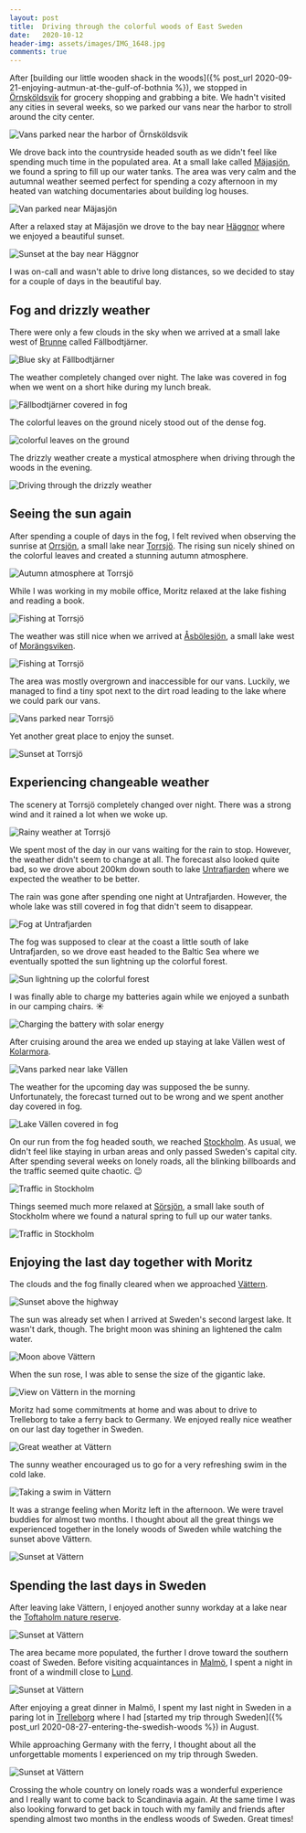 ```yaml
---
layout: post
title:  Driving through the colorful woods of East Sweden
date:   2020-10-12
header-img: assets/images/IMG_1648.jpg
comments: true
---
```


After [building our little wooden shack in the woods]({% post_url 2020-09-21-enjoying-autmun-at-the-gulf-of-bothnia %}), we stopped in [Örnsköldsvik](https://www.google.com/maps/place/%C3%96rnsk%C3%B6ldsvik,+Sweden/) for grocery shopping and grabbing a bite. We hadn't visited any cities in several weeks, so we parked our vans near the harbor to stroll around the city center.

![Vans parked near the harbor of Örnsköldsvik](/assets/images/IMG_9982.jpg)

We drove back into the countryside headed south as we didn't feel like spending much time in the populated area. At a small lake called [Mäjasjön](https://www.google.com/maps/place/M%C3%A4jasj%C3%B6n/@63.0266445,18.2241263,17z/), we found a spring to fill up our water tanks. The area was very calm and the autumnal weather seemed perfect for spending a cozy afternoon in my heated van watching documentaries about building log houses.

![Van parked near Mäjasjön](/assets/images/IMG_9988.jpg)

After a relaxed stay at Mäjasjön we drove to the bay near [Häggnor](https://www.google.com/maps/place/870+30+H%C3%A4ggnor,+Sweden/) where we enjoyed a beautiful sunset.

![Sunset at the bay near Häggnor](/assets/images/IMG_0003.jpg)

I was on-call and wasn't able to drive long distances, so we decided to stay for a couple of days in the beautiful bay.

## Fog and drizzly weather

There were only a few clouds in the sky when we arrived at a small lake west of [Brunne](https://www.google.com/maps/place/871+92+Brunne,+Sweden/) called Fällbodtjärner.

![Blue sky at Fällbodtjärner](/assets/images/IMG_0020.jpg)

The weather completely changed over night. The lake was covered in fog when we went on a short hike during my lunch break.

![Fällbodtjärner covered in fog](/assets/images/IMG_0024.jpg)

The colorful leaves on the ground nicely stood out of the dense fog.

![colorful leaves on the ground](/assets/images/IMG_0026.jpg)

The drizzly weather create a mystical atmosphere when driving through the woods in the evening.

![Driving through the drizzly weather](/assets/images/IMG_0029.jpg)

## Seeing the sun again

After spending a couple of days in the fog, I felt revived when observing the sunrise at [Orrsjön](https://www.google.com/maps/place/Orrsj%C3%B6n/@62.1950712,17.2897931,960m/), a small lake near [Torrsjö](https://www.google.com/maps/place/862+95+Torrsj%C3%B6,+Sweden/). The rising sun nicely shined on the colorful leaves and created a stunning autumn atmosphere.

![Autumn atmosphere at Torrsjö](/assets/images/IMG_0054.jpg)

While I was working in my mobile office, Moritz relaxed at the lake fishing and reading a book.

![Fishing at Torrsjö](/assets/images/IMG_0056.jpg)

The weather was still nice when we arrived at [Åsbölesjön](https://www.google.com/maps/place/%C3%85sb%C3%B6lesj%C3%B6n/), a small lake west of [Morängsviken](https://www.google.com/maps/place/820+74+Mor%C3%A4ngsviken,+Sweden/).

![Fishing at Torrsjö](/assets/images/IMG_0057.jpg)

The area was mostly overgrown and inaccessible for our vans. Luckily, we managed to find a tiny spot next to the dirt road leading to the lake where we could park our vans.

![Vans parked near Torrsjö](/assets/images/IMG_0063.jpg)

Yet another great place to enjoy the sunset.

![Sunset at Torrsjö](/assets/images/IMG_0065.jpg)

## Experiencing changeable weather

The scenery at Torrsjö completely changed over night. There was a strong wind and it rained a lot when we woke up.

![Rainy weather at Torrsjö](/assets/images/IMG_0106.jpg)

We spent most of the day in our vans waiting for the rain to stop. However, the weather didn't seem to change at all. The forecast also looked quite bad, so we drove about 200km down south to lake [Untrafjarden](https://www.google.com/maps/place/Untrafjarden/) where we expected the weather to be better.

The rain was gone after spending one night at Untrafjarden. However, the whole lake was still covered in fog that didn't seem to disappear.

![Fog at Untrafjarden](/assets/images/IMG_0109.jpg)

The fog was supposed to clear at the coast a little south of lake Untrafjarden, so we drove east headed to the Baltic Sea where we eventually spotted the sun lightning up the colorful forest.

![Sun lightning up the colorful forest](/assets/images/IMG_1648.jpg)

I was finally able to charge my batteries again while we enjoyed a sunbath in our camping chairs. :sunny:

![Charging the battery with solar energy](/assets/images/IMG_0119.jpg)

After cruising around the area we ended up staying at lake Vällen west of [Kolarmora](https://www.google.com/maps/place/740+12+Kolarmora,+Sweden/).

![Vans parked near lake Vällen](/assets/images/IMG_0139_2.jpg)

The weather for the upcoming day was supposed the be sunny. Unfortunately, the forecast turned out to be wrong and we spent another day covered in fog.

![Lake Vällen covered in fog](/assets/images/IMG_0138.jpg)

On our run from the fog headed south, we reached [Stockholm](https://www.google.com/maps/place/Stockholm,+Sweden/). As usual, we didn't feel like staying in urban areas and only passed Sweden's capital city. After spending several weeks on lonely roads, all the blinking billboards and the traffic seemed quite chaotic. :wink:

![Traffic in Stockholm](/assets/images/IMG_0146.jpg)

Things seemed much more relaxed at [Sörsjön](https://www.google.com/maps/place/S%C3%B6rsj%C3%B6n/), a small lake south of Stockholm where we found a natural spring to full up our water tanks.

![Traffic in Stockholm](/assets/images/IMG_0147.jpg)

## Enjoying the last day together with Moritz

The clouds and the fog finally cleared when we approached [Vättern](https://www.google.com/maps/place/V%C3%A4ttern/).

![Sunset above the highway](/assets/images/IMG_0153.jpg)

The sun was already set when I arrived at Sweden's second largest lake. It wasn't dark, though. The bright moon was shining an lightened the calm water.

![Moon above Vättern](/assets/images/IMG_0157.jpg)

When the sun rose, I was able to sense the size of the gigantic lake.

![View on Vättern in the morning](/assets/images/IMG_0161.jpg)

Moritz had some commitments at home and was about to drive to Trelleborg to take a ferry back to Germany. We enjoyed really nice weather on our last day together in Sweden.

![Great weather at Vättern](/assets/images/IMG_0197.jpg)

The sunny weather encouraged us to go for a very refreshing swim in the cold lake.

![Taking a swim in Vättern](/assets/images/IMG_0171.jpg)

It was a strange feeling when Moritz left in the afternoon. We were travel buddies for almost two months. I thought about all the great things we experienced together in the lonely woods of Sweden while watching the sunset above Vättern.

![Sunset at Vättern](/assets/images/IMG_0199.jpg)

## Spending the last days in Sweden

After leaving lake Vättern, I enjoyed another sunny workday at a lake near the [Toftaholm nature reserve](https://www.google.com/maps/place/Toftaholm+naturreservat/).

![Sunset at Vättern](/assets/images/IMG_0206.jpg)

The area became more populated, the further I drove toward the southern coast of Sweden. Before visiting acquaintances in [Malmö](https://www.google.com/maps/place/Malm%C3%B6,+Sweden/), I spent a night in front of a windmill close to [Lund](https://www.google.com/maps/place/Lund,+Sweden/).

![Sunset at Vättern](/assets/images/IMG_0212.jpg)

After enjoying a great dinner in Malmö, I spent my last night in Sweden in a paring lot in [Trelleborg](https://www.google.com/maps/place/Trelleborg,+Sweden/) where I had [started my trip through Sweden]({% post_url 2020-08-27-entering-the-swedish-woods %}) in August.

While approaching Germany with the ferry, I thought about all the unforgettable moments I experienced on my trip through Sweden.

![Sunset at Vättern](/assets/images/IMG_0220_2.jpg)

Crossing the whole country on lonely roads was a wonderful experience and I really want to come back to Scandinavia again. At the same time I was also looking forward to get back in touch with my family and friends after spending almost two months in the endless woods of Sweden. Great times!
